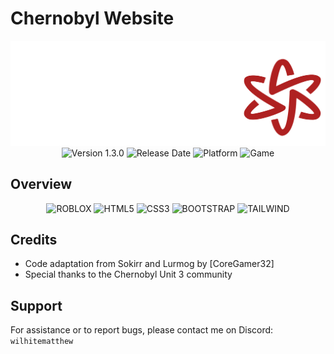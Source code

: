 # Chernobyl Website 

<div align="center">
  <img src="./src/assets/images/azda.png" alt="Chernobyl Logo" />
  <br>
  <img src="https://img.shields.io/badge/Version-1.3.0-blue" alt="Version 1.3.0" />
  <img src="https://img.shields.io/badge/Release-March%2019%2C%202025-green" alt="Release Date" />
  <img src="https://img.shields.io/badge/Roblox-Platform" alt="Platform" />
  <img src="https://img.shields.io/badge/Game-NR2003-red" alt="Game" />
</div>

## Overview

<div align="center">
  <img src="https://img.shields.io/badge/ROBLOX-777BB4?style=for-the-badge&logo=ROBLOX&logoColor=white" alt="ROBLOX" />
  <img src="https://img.shields.io/badge/HTML5-E34F26?style=for-the-badge&logo=html5&logoColor=white" alt="HTML5" />
  <img src="https://img.shields.io/badge/CSS3-1572B6?style=for-the-badge&logo=css3&logoColor=white" alt="CSS3" />
    <img src="https://img.shields.io/badge/BOOTSTRAP-1572B6?style=for-the-badge&logo=BOOTSTRAP&logoColor=white" alt="BOOTSTRAP" />
    <img src="https://img.shields.io/badge/Tailwind_CSS-grey?style=for-the-badge&logo=tailwind-css&logoColor=38B2AC" alt="TAILWIND" />
</div>

## Credits

- Code adaptation from Sokirr and Lurmog by [CoreGamer32]
- Special thanks to the Chernobyl Unit 3 community

## Support

For assistance or to report bugs, please contact me on Discord: `wilhitematthew`

